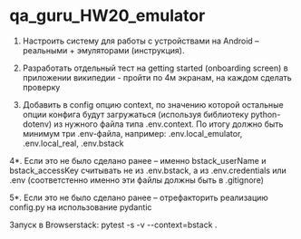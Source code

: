 # qa_guru_HW20_emulator

1. Настроить систему для работы с устройствами на Android – реальными + эмуляторами (инструкция).

2. Разработать отдельный тест на getting started (onboarding screen) в приложении википедии - пройти по 4м экранам, на каждом сделать проверку

3. Добавить в config опцию context, по значению которой остальные опции конфига будут загружаться (используя библиотеку python-dotenv) из нужного файла типа .env.context. По итогу должно быть минимум три .env-файла, например: .env.local_emulator, .env.local_real, .env.bstack

4*. Если это не было сделано ранее – именно bstack_userName и bstack_accessKey считывать не из .env.bstack, а из .env.credentials или .env (соответстенно именно эти файлы должны быть в .gitignore)

5*. Если это не было сделано ранее – отрефакторить реализацию config.py на использование pydantic



Запуск в Browserstack: pytest -s -v --context=bstack .